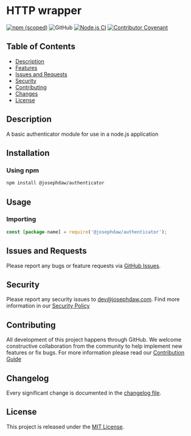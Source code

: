 # HTTP wrapper
[![npm (scoped)](https://https://img.shields.io/npm/v/%40josephdaw/authenticator)](https://www.npmjs.com/package/@josephdaw/authenticator)
![GitHub](https://img.shields.io/github/license/josephdaw/authenticator)
[![Node.js CI](https://github.com/josephdaw/authenticator/actions/workflows/node-testing.yml/badge.svg)](https://github.com/josephdaw/authenticator/actions/workflows/node-testing.yml)
[![Contributor Covenant](https://img.shields.io/badge/Contributor%20Covenant-2.1-4baaaa.svg)](code_of_conduct.md)


## Table of Contents
- [Description](#description)
- [Features](#features)
- [Issues and Requests](#issues-and-requests)
- [Security](#security)
- [Contributing](#contributing)
- [Changes](#changelog)
- [License](#license)


## Description
A basic authenticator module for use in a node.js application

## Installation
### Using npm
```bash
npm install @josephdaw/authenticator
```

## Usage
### Importing
```javascript
const [package-name] = require('@josephdaw/authenticator');
```


## Issues and Requests
Please report any bugs or feature requests via [GitHub Issues](https://github.com/josephdaw/authenticator/issues). 

## Security 
Please report any security issues to [dev@josephdaw.com](mailto:dev@josephdaw.com). Find more information in our [Security Policy](.github/SECURITY.md)

## Contributing
All development of this project happens through GitHub. We welcome constructive collaboration from the community to help implement new features or fix bugs. For more information please read our [Contribution Guide](.github/CONTRIBUTING.md)

## Changelog
Every significant change is documented in the [changelog file](CHANGELOG.md). 

## License
This project is released under the [MIT License](LICENSE).
